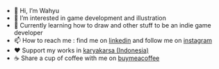 - 👋 Hi, I’m Wahyu
- 👀 I’m interested in game development and illustration
- 🌱 Currently learning how to draw and other stuff to be an indie game developer
- 📫 How to reach me : find me on [linkedin](linkedin.com/in/wekonu) and follow me on [instagram](instagram.com/_wekonu)
- ❤️ Support my works in [karyakarsa (Indonesia)](karyakarsa.com/kuroman)
- ☕ Share a cup of coffee with me on [buymeacoffee](buymeacoffee.com/wekonukuro)

<!---
wekonu/wekonu is a ✨ special ✨ repository because its `README.md` (this file) appears on your GitHub profile.
You can click the Preview link to take a look at your changes.
--->
